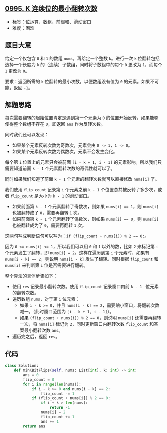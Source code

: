 ## [0995. K 连续位的最小翻转次数](https://leetcode-cn.com/problems/minimum-number-of-k-consecutive-bit-flips/)

- 标签：位运算、数组、前缀和、滑动窗口
- 难度：困难

## 题目大意

给定一个仅包含 `0` 和 `1` 的数组 `nums`，再给定一个整数 `k`。进行一次 `k` 位翻转包括选择一个长度为 `k` 的（连续）子数组，同时将子数组中的每个 `0` 更改为 `1`，而每个 `1` 更改为 `0`。

要求：返回所需的 `k` 位翻转的最小次数，以便数组没有值为 `0` 的元素。如果不可能，返回 `-1`。

## 解题思路

每次需要翻转的起始位置肯定是遇到第一个元素为 `0` 的位置开始反转，如果能够使得整个数组不存在 `0`，即返回 `ans` 作为反转次数。

同时我们还可以发现：

- 如果某个元素反转次数为奇数次，元素会由 `0 -> 1`，`1 -> 0`。
- 如果某个元素反转次数为偶数次，元素不会发生变化。

每个第 `i` 位置上的元素只会被前面 `[i - k + 1, i - 1]` 的元素影响。所以我们只需要知道前面 `k - 1` 个元素翻转次数的奇偶性就可以了。

同时如果我们知道了前面 `k - 1` 个元素的翻转次数就可以直接修改 `nums[i]` 了。

我们使用 `flip_count` 记录第 `i` 个元素之前 `k - 1` 个位置总共被反转了多少次，或者 `flip_count` 是大小为 `k - 1` 的滑动窗口。

- 如果前面第 `k - 1` 个元素翻转了奇数次，则如果 `nums[i] == 1`，则 `nums[i]` 也被翻转成了 `0`，需要再翻转 `1` 次。
- 如果前面第 `k - 1` 个元素翻转了偶数次，则如果 `nums[i] == 0`，则 `nums[i]` 也被翻转成为了 `0`，需要再翻转 `1` 次。

这两句写成判断语句可以写为：`if (flip_count + nums[i]) % 2 == 0:`。

因为 `0 <= nums[i] <= 1`，所以我们可以用 `0` 和 `1` 以外的数，比如 `2` 来标记第 `i` 个元素发生了翻转，即 `nums[i] = 2`。这样在遍历到第 `i` 个元素时，如果有 `nums[i - k] == 2`，则说明 `nums[i - k]` 发生了翻转。同时根据 `flip_count` 和 `nums[i]` 来判断第 `i` 位是否需要进行翻转。

整个算法的具体步骤如下：

- 使用 `res` 记录最小翻转次数。使用 `flip_count` 记录窗口内前 `k - 1 ` 位元素的翻转次数。
- 遍历数组 `nums`，对于第 `i` 位元素：
  - 如果 `i - k >= 0`，并且 `nums[i - k] == 2`，需要缩小窗口，将翻转次数减一。（此时窗口范围为 `[i - k + 1, i - 1]`）。
  - 如果 `(flip_count + nums[i]) % 2 == 0`，则说明 `nums[i]` 还需要再翻转一次，将 `nums[i]` 标记为 `2`，同时更新窗口内翻转次数 `flip_count` 和答案最小翻转次数 `ans`。
- 遍历完之后，返回 `res`。

## 代码

```Python
class Solution:
    def minKBitFlips(self, nums: List[int], k: int) -> int:
        ans = 0
        flip_count = 0
        for i in range(len(nums)):
            if i - k >= 0 and nums[i - k] == 2:
                flip_count -= 1
            if (flip_count + nums[i]) % 2 == 0:
                if i + k > len(nums):
                    return -1
                nums[i] = 2
                flip_count += 1
                ans += 1
        return ans
```

